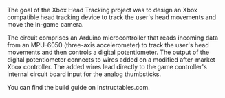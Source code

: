 The goal of the Xbox Head Tracking project was to design an Xbox compatible head tracking device to track the user's head movements and move the in-game camera.

The circuit comprises an Arduino microcontroller that reads incoming data from an MPU-6050 (three-axis accelerometer) to track the user's head movements and then controls a digital potentiometer. The output of the digital potentiometer connects to wires added on a modified after-market Xbox controller. The added wires lead directly to the game controller's internal circuit board input for the analog thumbsticks.

You can find the build guide on Instructables.com.
